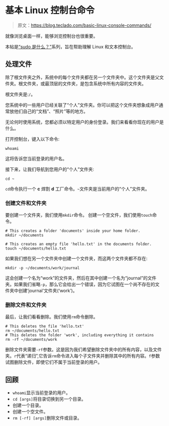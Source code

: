 # 基本 Linux 控制台命令

> 原文：<https://blog.teclado.com/basic-linux-console-commands/>

就像浏览桌面一样，能够浏览控制台也很重要。

本帖是[“sudo 是什么？”](http://jslvtr.com/what-is-sudo)系列，旨在帮助理解 Linux 和文本控制台。

## 处理文件

除了根文件夹之外，系统中的每个文件夹都在另一个文件夹中。这个文件夹是父文件夹。根文件夹，或最顶层的文件夹，是包含系统中所有内容的文件夹。

根文件夹是:`/`。

您系统中的一些用户已经关联了“个人”文件夹。你可以把这个文件夹想象成用户通常放他们自己的“文档”、“照片”等的地方。

无论何时使用系统，您都必须以特定用户的身份登录。我们来看看你现在的用户是什么。

打开控制台，键入以下命令:

```
whoami 
```

这将告诉您当前登录的用户名。

接下来，让我们导航到您用户的“个人”文件夹:

```
cd ~ 
```

`cd`命令执行一个 **c** 焊割 **d** 工厂命令。`~`文件夹是当前用户的“个人”文件夹。

### 创建文件和文件夹

要创建一个文件夹，我们使用`mkdir`命令。
创建一个空文件，我们使用`touch`命令。

```
# This creates a folder 'documents' inside your home folder.
mkdir ~/documents

# This creates an empty file 'hello.txt' in the documents folder.
touch ~/documents/hello.txt 
```

如果我们想在另一个文件夹中创建一个文件夹，而这两个文件夹都不存在:

```
mkdir -p ~/documents/work/journal 
```

这会创建一个名为“work”的文件夹，然后在其中创建一个名为“journal”的文件夹。如果我们省略`-p`，那么它会给出一个错误，因为它试图在一个尚不存在的文件夹中创建‘journal’文件夹(‘work’)。

### 删除文件和文件夹

最后，让我们看看删除。我们使用`rm`命令删除。

```
# This deletes the file 'hello.txt'
rm ~/documents/hello.txt
# This deletes the folder 'work', including everything it contains
rm -rf ~/documents/work 
```

删除文件夹需要`-rf`参数。这是因为我们希望删除文件夹中的所有内容，以及文件夹。`r`代表“递归”,它告诉`rm`命令进入每个子文件夹并删除其中的所有内容。`f`参数试图删除文件，即使它们不属于当前登录的用户。

## 回顾

*   `whoami`显示当前登录的用户。
*   `cd [args]`将目录切换到另一个目录。
*   创建一个目录。
*   创建一个空文件。
*   `rm [-rf] [args]`删除文件或目录。